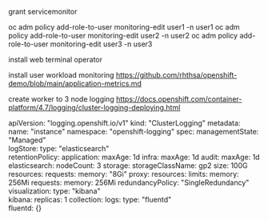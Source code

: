 grant servicemonitor

oc adm policy add-role-to-user monitoring-edit user1 -n user1
oc adm policy add-role-to-user monitoring-edit user2 -n user2
oc adm policy add-role-to-user monitoring-edit user3 -n user3

install web terminal operator

install user workload monitoring
https://github.com/rhthsa/openshift-demo/blob/main/application-metrics.md

create worker to 3 node
logging
https://docs.openshift.com/container-platform/4.7/logging/cluster-logging-deploying.html

apiVersion: "logging.openshift.io/v1"
kind: "ClusterLogging"
metadata:
  name: "instance" 
  namespace: "openshift-logging"
spec:
  managementState: "Managed"  
  logStore:
    type: "elasticsearch"  
    retentionPolicy: 
      application:
        maxAge: 1d
      infra:
        maxAge: 1d
      audit:
        maxAge: 1d
    elasticsearch:
      nodeCount: 3 
      storage:
        storageClassName: gp2
        size: 100G
      resources: 
        requests:
          memory: "8Gi"
      proxy: 
        resources:
          limits:
            memory: 256Mi
          requests:
             memory: 256Mi
      redundancyPolicy: "SingleRedundancy"
  visualization:
    type: "kibana"  
    kibana:
      replicas: 1
  collection:
    logs:
      type: "fluentd"  
      fluentd: {}

